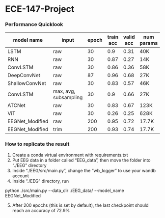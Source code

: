 # ECE-147-Project

### Performance Quicklook

| model name     | input                   | epoch | train acc | valid acc | num params  |  test acc  |
|----------------|-------------------------|-------|-----------|-----------|-------------|------------|
| LSTM           | raw                     | 30    | 0.9       | 0.31      | 40K         |   	  |
| RNN            | raw                     | 30    | 0.87      | 0.27      | 14K         |   	  |
| ConvLSTM       | raw                     | 30    | 0.86      | 0.36      | 58K         |   	  |
| DeepConvNet    | raw                     | 87    | 0.96      | 0.68      | 27K         | 0.64   	  |
| ShallowConvNet | raw                     | 30    | 0.83      | 0.57      | 46K         | 0.55   	  |
| ConvLSTM       | max, avg, subsampling   | 30    | 0.9       | 0.66      | 27K         |    	  |
| ATCNet         | raw                     | 30    | 0.83      | 0.67      | 123K        | 0.67   	  |
| ViT            | raw                     | 30    | 0.26      | 0.25      | 628K        |   	  |
| EEGNet_Modified| raw                     | 200   | 0.95      | 0.72      | 17.7K       | 0.73   	  |
| EEGNet_Modified| trim                    | 200   | 0.93      | 0.74      | 17.7K       | 0.74   	  |

### How to replicate the result

1. Create a conda virtual environment with requirements.txt
2. Put EEG data in a folder called “EEG_data”, then move the folder into “./EEG” directory
3. Inside “./EEG/src/main.py”, change the “wb_logger” to use your wandb account
4. Inside “./EEG” directory, run 


python ./src/main.py --data_dir ./EEG_data/ --model_name EEGNet_Modified


5. After 200 epochs (this is set by default), the last checkpoint should reach an accuracy of 72.9%